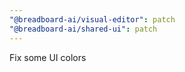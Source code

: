 ```yaml
---
"@breadboard-ai/visual-editor": patch
"@breadboard-ai/shared-ui": patch
---
```


Fix some UI colors
